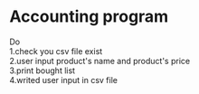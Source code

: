 # Accounting program

Do    
1.check you csv file exist    
2.user input product's name and product's price    
3.print bought list   
4.writed user input in csv file   
